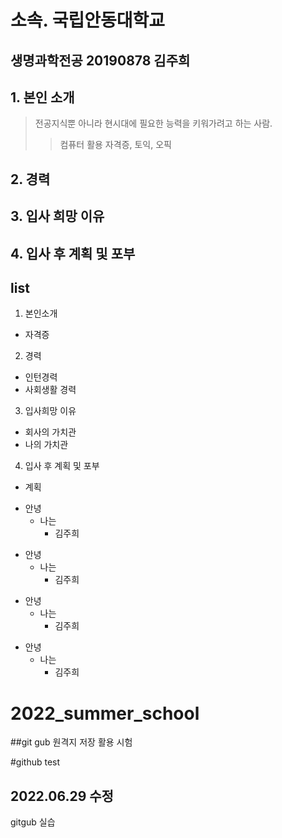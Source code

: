 소속. 국립안동대학교
=========================

생명과학전공 20190878 김주희
---------------------------------

## 1. 본인 소개
> 전공지식뿐 아니라 현시대에 필요한 능력을 키워가려고 하는 사람. 
>  > 컴퓨터 활용 자격증, 토익, 오픽 
## 2. 경력
## 3. 입사 희망 이유
## 4. 입사 후 계획 및 포부



list
---------------------------------------------
1. 본인소개
  - 자격증
2. 경력
  - 인턴경력
  - 사회생활 경력
3. 입사희망 이유
  - 회사의 가치관
  - 나의 가치관
4. 입사 후 계획 및 포부
  - 계획


* 안녕
	* 나는 
		* 김주희

+ 안녕
	+ 나는
		+ 김주희

- 안녕
	- 나는
		- 김주희

* 안녕
	+ 나는
		- 김주희









# 2022_summer_school
##git gub 원격지 저장 활용 시험

#github test
## 2022.06.29 수정
gitgub 실습